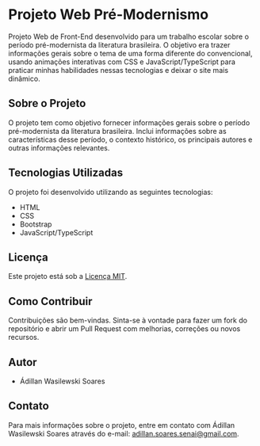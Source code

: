 # Projeto Web Pré-Modernismo
Projeto Web de Front-End desenvolvido para um trabalho escolar sobre o período pré-modernista da literatura brasileira. O objetivo era trazer informações gerais sobre o tema de uma forma diferente do convencional, usando animações interativas com CSS e JavaScript/TypeScript para praticar minhas habilidades nessas tecnologias e deixar o site mais dinâmico.

## Sobre o Projeto

O projeto tem como objetivo fornecer informações gerais sobre o período pré-modernista da literatura brasileira. Inclui informações sobre as características desse período, o contexto histórico, os principais autores e outras informações relevantes.

## Tecnologias Utilizadas

O projeto foi desenvolvido utilizando as seguintes tecnologias:

- HTML
- CSS
- Bootstrap
- JavaScript/TypeScript

## Licença

Este projeto está sob a [Licença MIT](LICENSE).

## Como Contribuir

Contribuições são bem-vindas. Sinta-se à vontade para fazer um fork do repositório e abrir um Pull Request com melhorias, correções ou novos recursos.

## Autor

- Ádillan Wasilewski Soares

## Contato

Para mais informações sobre o projeto, entre em contato com Ádillan Wasilewski Soares através do e-mail: [adillan.soares.senai@gmail.com](mailto:adillan.soares.senai@gmail.com).
